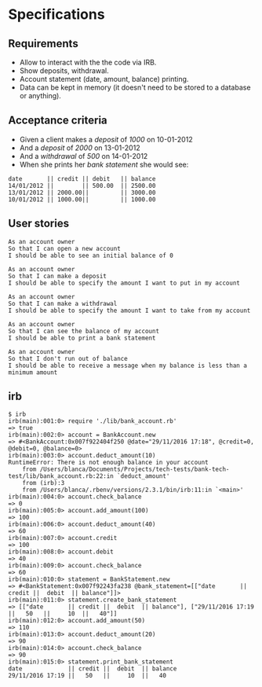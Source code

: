 # Specifications

## Requirements

- Allow to interact with the the code via IRB.
- Show deposits, withdrawal.
- Account statement (date, amount, balance) printing.
- Data can be kept in memory (it doesn't need to be stored to a database or anything).


## Acceptance criteria

- Given a client makes a *deposit* of *1000* on 10-01-2012
- And a *deposit* of *2000* on 13-01-2012
- And a *withdrawal* of *500* on 14-01-2012
- When she prints her *bank statement* she would see:

```
date       || credit || debit   || balance  
14/01/2012 ||        || 500.00  || 2500.00  
13/01/2012 || 2000.00||         || 3000.00  
10/01/2012 || 1000.00||         || 1000.00
```

## User stories

```
As an account owner  
So that I can open a new account  
I should be able to see an initial balance of 0  

As an account owner  
So that I can make a deposit  
I should be able to specify the amount I want to put in my account  

As an account owner  
So that I can make a withdrawal    
I should be able to specify the amount I want to take from my account  

As an account owner  
So that I can see the balance of my account  
I should be able to print a bank statement  

As an account owner  
So that I don't run out of balance  
I should be able to receive a message when my balance is less than a minimum amount  
```

## irb
```
$ irb
irb(main):001:0> require './lib/bank_account.rb'
=> true
irb(main):002:0> account = BankAccount.new
=> #<BankAccount:0x007f922404f250 @date="29/11/2016 17:18", @credit=0, @debit=0, @balance=0>
irb(main):003:0> account.deduct_amount(10)
RuntimeError: There is not enough balance in your account
	from /Users/blanca/Documents/Projects/tech-tests/bank-tech-test/lib/bank_account.rb:22:in `deduct_amount'
	from (irb):3
	from /Users/blanca/.rbenv/versions/2.3.1/bin/irb:11:in `<main>'
irb(main):004:0> account.check_balance
=> 0
irb(main):005:0> account.add_amount(100)
=> 100
irb(main):006:0> account.deduct_amount(40)
=> 60
irb(main):007:0> account.credit
=> 100
irb(main):008:0> account.debit
=> 40
irb(main):009:0> account.check_balance
=> 60
irb(main):010:0> statement = BankStatement.new
=> #<BankStatement:0x007f92243fa238 @bank_statement=[["date       || credit ||  debit  || balance"]]>
irb(main):011:0> statement.create_bank_statement
=> [["date       || credit ||  debit  || balance"], ["29/11/2016 17:19 ||   50   ||     10  ||   40"]]
irb(main):012:0> account.add_amount(50)
=> 110
irb(main):013:0> account.deduct_amount(20)
=> 90
irb(main):014:0> account.check_balance
=> 90
irb(main):015:0> statement.print_bank_statement
date             || credit ||  debit  || balance
29/11/2016 17:19 ||   50   ||     10  ||   40
```
